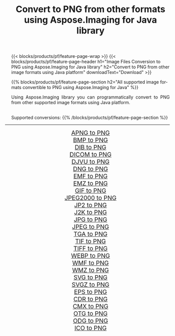 ﻿---
title: Convert to PNG from other formats using Aspose.Imaging for Java library 
weight: 3920
url: /java/conversion/to/png 
lang: en
langdirlevel: 2
locales: zh-hans,ja,it,ru,de,es,fr,nl,id,lt,pl,pt,vi,tr,ko,zh-hant,ar,hi,th,sv,cs,uk,he
description: Using Aspose.Imaging you can convert to PNG from other formats using Java
---

{{< blocks/products/pf/feature-page-wrap >}}
{{< blocks/products/pf/feature-page-header h1="Image Files Conversion to PNG using Aspose.Imaging for Java library" h2="Convert to PNG from other image formats using Java platform" downloadText="Download" >}}


{{% blocks/products/pf/feature-page-section  h2="All supported image formats convertible to PNG using Aspose.Imaging for Java" %}}
<p align=justify>Using Aspose.Imaging library you can programmatically convert to PNG from other supported image formats using Java platform.</p>
<br/>
Supported conversions:
{{% /blocks/products/pf/feature-page-section %}}
<div class="container-fluid productfamilypage bg-gray">
    <div class="convertypes bg-gray agp-content section">
        <div class="container">
		<hr style="margin-left:-20px;"/>
		<div class="row other-converters" style="gap: 10px;font-size: 19px;text-align:center;">
		    <div class='col-md-2 other-converter remove-lp remove-rp'><a href="/imaging/java/conversion/apng-to-png" style="padding:15px;">APNG to PNG</a></div>
<div class='col-md-2 other-converter remove-lp remove-rp'><a href="/imaging/java/conversion/bmp-to-png" style="padding:15px;">BMP to PNG</a></div>
<div class='col-md-2 other-converter remove-lp remove-rp'><a href="/imaging/java/conversion/dib-to-png" style="padding:15px;">DIB to PNG</a></div>
<div class='col-md-2 other-converter remove-lp remove-rp'><a href="/imaging/java/conversion/dicom-to-png" style="padding:15px;">DICOM to PNG</a></div>
<div class='col-md-2 other-converter remove-lp remove-rp'><a href="/imaging/java/conversion/djvu-to-png" style="padding:15px;">DJVU to PNG</a></div>
<div class='col-md-2 other-converter remove-lp remove-rp'><a href="/imaging/java/conversion/dng-to-png" style="padding:15px;">DNG to PNG</a></div>
<div class='col-md-2 other-converter remove-lp remove-rp'><a href="/imaging/java/conversion/emf-to-png" style="padding:15px;">EMF to PNG</a></div>
<div class='col-md-2 other-converter remove-lp remove-rp'><a href="/imaging/java/conversion/emz-to-png" style="padding:15px;">EMZ to PNG</a></div>
<div class='col-md-2 other-converter remove-lp remove-rp'><a href="/imaging/java/conversion/gif-to-png" style="padding:15px;">GIF to PNG</a></div>
<div class='col-md-2 other-converter remove-lp remove-rp'><a href="/imaging/java/conversion/jpeg2000-to-png" style="padding:15px;">JPEG2000 to PNG</a></div>
<div class='col-md-2 other-converter remove-lp remove-rp'><a href="/imaging/java/conversion/jp2-to-png" style="padding:15px;">JP2 to PNG</a></div>
<div class='col-md-2 other-converter remove-lp remove-rp'><a href="/imaging/java/conversion/j2k-to-png" style="padding:15px;">J2K to PNG</a></div>
<div class='col-md-2 other-converter remove-lp remove-rp'><a href="/imaging/java/conversion/jpg-to-png" style="padding:15px;">JPG to PNG</a></div>
<div class='col-md-2 other-converter remove-lp remove-rp'><a href="/imaging/java/conversion/jpeg-to-png" style="padding:15px;">JPEG to PNG</a></div>
<div class='col-md-2 other-converter remove-lp remove-rp'><a href="/imaging/java/conversion/tga-to-png" style="padding:15px;">TGA to PNG</a></div>
<div class='col-md-2 other-converter remove-lp remove-rp'><a href="/imaging/java/conversion/tif-to-png" style="padding:15px;">TIF to PNG</a></div>
<div class='col-md-2 other-converter remove-lp remove-rp'><a href="/imaging/java/conversion/tiff-to-png" style="padding:15px;">TIFF to PNG</a></div>
<div class='col-md-2 other-converter remove-lp remove-rp'><a href="/imaging/java/conversion/webp-to-png" style="padding:15px;">WEBP to PNG</a></div>
<div class='col-md-2 other-converter remove-lp remove-rp'><a href="/imaging/java/conversion/wmf-to-png" style="padding:15px;">WMF to PNG</a></div>
<div class='col-md-2 other-converter remove-lp remove-rp'><a href="/imaging/java/conversion/wmz-to-png" style="padding:15px;">WMZ to PNG</a></div>
<div class='col-md-2 other-converter remove-lp remove-rp'><a href="/imaging/java/conversion/svg-to-png" style="padding:15px;">SVG to PNG</a></div>
<div class='col-md-2 other-converter remove-lp remove-rp'><a href="/imaging/java/conversion/svgz-to-png" style="padding:15px;">SVGZ to PNG</a></div>
<div class='col-md-2 other-converter remove-lp remove-rp'><a href="/imaging/java/conversion/eps-to-png" style="padding:15px;">EPS to PNG</a></div>
<div class='col-md-2 other-converter remove-lp remove-rp'><a href="/imaging/java/conversion/cdr-to-png" style="padding:15px;">CDR to PNG</a></div>
<div class='col-md-2 other-converter remove-lp remove-rp'><a href="/imaging/java/conversion/cmx-to-png" style="padding:15px;">CMX to PNG</a></div>
<div class='col-md-2 other-converter remove-lp remove-rp'><a href="/imaging/java/conversion/otg-to-png" style="padding:15px;">OTG to PNG</a></div>
<div class='col-md-2 other-converter remove-lp remove-rp'><a href="/imaging/java/conversion/odg-to-png" style="padding:15px;">ODG to PNG</a></div>
<div class='col-md-2 other-converter remove-lp remove-rp'><a href="/imaging/java/conversion/ico-to-png" style="padding:15px;">ICO to PNG</a></div>
                </div>
        </div>
    </div>
</div>
<br/>

